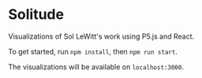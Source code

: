 # Solitude
Visualizations of Sol LeWitt's work using P5.js and React.

To get started, run `npm install`, then `npm run start`.

The visualizations will be available on `localhost:3000`.
